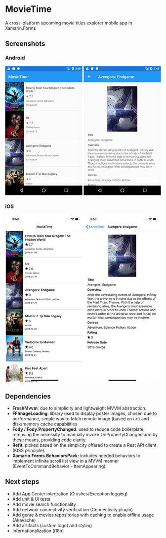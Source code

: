 # MovieTime
A cross-platform upcoming movie titles explorer mobile app in Xamarin.Forms

## Screenshots

### Android

<img src="Screenshots/android.png" width="600px" style="display:inline-block">

### iOS

<img src="Screenshots/ios.png" width="600px" style="display:inline-block">

## Dependencies

- **FreshMvvm**: due to simplicity and lightweight MVVM abstraction.
- **FFImageLoading**: library used to display poster images, chosen due to performance, simple way to fetch remote image (based on uri) and disk/memory cache capabilities.
- **Fody / Fody.PropertyChanged**: used to reduce code boilerplate, removing the necessity to manually invoke OnPropertyChanged and by these means, providing code clarity.
- **Refit**: picked based on the simplicity offered to create a Rest API client (KISS principle).
- **Xamarin.Forms.BehaviorsPack**: includes needed behaviors to implement infinite scroll list view in a MVVM manner (EventToCommandBehavior - ItemAppearing).

## Next steps

- Add App Center integration (Crashes/Exception logging)
- Add unit & UI tests
- Add movie search functionality
- Add network connectivity verification (Connectivity plugin)
- Add genre & movies repositories with caching to enable offline usage (Akavache)
- Add artifacts (custom logo) and styling
- Internationalization (i18n)